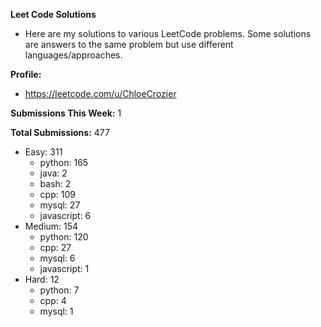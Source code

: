 **Leet Code Solutions**

- Here are my solutions to various LeetCode problems. Some solutions are answers to the same problem but use different languages/approaches.

**Profile:**

- https://leetcode.com/u/ChloeCrozier

**Submissions This Week:** 1

**Total Submissions:** 477
- Easy: 311
  - python: 165
  - java: 2
  - bash: 2
  - cpp: 109
  - mysql: 27
  - javascript: 6
- Medium: 154
  - python: 120
  - cpp: 27
  - mysql: 6
  - javascript: 1
- Hard: 12
  - python: 7
  - cpp: 4
  - mysql: 1